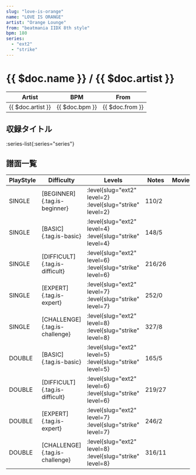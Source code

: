 ```yaml
---
slug: "love-is-orange"
name: "LOVE IS ORANGE"
artist: "Orange Lounge"
from: "beatmania IIDX 8th style"
bpm: 180
series:
  - "ext2"
  - "strike"
---
```


# {{ $doc.name }} / {{ $doc.artist }}

|Artist|BPM|From|
|------|---|----|
|{{ $doc.artist }}|{{ $doc.bpm }}|{{ $doc.from }}|

## 収録タイトル

:series-list{:series="series"}

## 譜面一覧

|PlayStyle|Difficulty|Levels|Notes|Movie|
|---------|----------|------|-----|-----|
|SINGLE|[BEGINNER]{.tag.is-beginner}|:level{slug="ext2" level=2} :level{slug="strike" level=2}|110/2||
|SINGLE|[BASIC]{.tag.is-basic}|:level{slug="ext2" level=4} :level{slug="strike" level=4}|148/5||
|SINGLE|[DIFFICULT]{.tag.is-difficult}|:level{slug="ext2" level=6} :level{slug="strike" level=6}|216/26||
|SINGLE|[EXPERT]{.tag.is-expert}|:level{slug="ext2" level=7} :level{slug="strike" level=7}|252/0||
|SINGLE|[CHALLENGE]{.tag.is-challenge}|:level{slug="ext2" level=8} :level{slug="strike" level=8}|327/8||
|DOUBLE|[BASIC]{.tag.is-basic}|:level{slug="ext2" level=5} :level{slug="strike" level=5}|165/5||
|DOUBLE|[DIFFICULT]{.tag.is-difficult}|:level{slug="ext2" level=6} :level{slug="strike" level=6}|219/27||
|DOUBLE|[EXPERT]{.tag.is-expert}|:level{slug="ext2" level=7} :level{slug="strike" level=7}|246/2||
|DOUBLE|[CHALLENGE]{.tag.is-challenge}|:level{slug="ext2" level=8} :level{slug="strike" level=8}|316/11||
